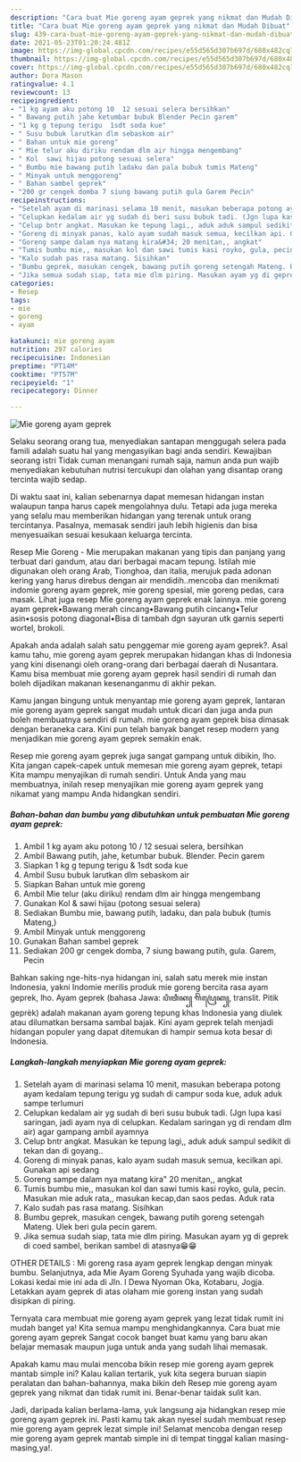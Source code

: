 ```yaml
---
description: "Cara buat Mie goreng ayam geprek yang nikmat dan Mudah Dibuat"
title: "Cara buat Mie goreng ayam geprek yang nikmat dan Mudah Dibuat"
slug: 439-cara-buat-mie-goreng-ayam-geprek-yang-nikmat-dan-mudah-dibuat
date: 2021-05-23T01:20:24.481Z
image: https://img-global.cpcdn.com/recipes/e55d565d307b697d/680x482cq70/mie-goreng-ayam-geprek-foto-resep-utama.jpg
thumbnail: https://img-global.cpcdn.com/recipes/e55d565d307b697d/680x482cq70/mie-goreng-ayam-geprek-foto-resep-utama.jpg
cover: https://img-global.cpcdn.com/recipes/e55d565d307b697d/680x482cq70/mie-goreng-ayam-geprek-foto-resep-utama.jpg
author: Dora Mason
ratingvalue: 4.1
reviewcount: 13
recipeingredient:
- "1 kg ayam aku potong 10  12 sesuai selera bersihkan"
- " Bawang putih jahe ketumbar bubuk Blender Pecin garem"
- "1 kg g tepung terigu  1sdt soda kue"
- " Susu bubuk larutkan dlm sebaskom air"
- " Bahan untuk mie goreng"
- " Mie telur aku diriku rendam dlm air hingga mengembang"
- " Kol  sawi hijau potong sesuai selera"
- " Bumbu mie bawang putih ladaku dan pala bubuk tumis Mateng"
- " Minyak untuk menggoreng"
- " Bahan sambel geprek"
- "200 gr cengek domba 7 siung bawang putih gula Garem Pecin"
recipeinstructions:
- "Setelah ayam di marinasi selama 10 menit, masukan beberapa potong ayam kedalam tepung terigu yg sudah di campur soda kue, aduk aduk sampe terlumuri"
- "Celupkan kedalam air yg sudah di beri susu bubuk tadi. (Jgn lupa kasi saringan, jadi ayam nya di celupkan. Kedalam saringan yg di rendam dlm air) agar gampang ambil ayamnya"
- "Celup bntr angkat. Masukan ke tepung lagi,, aduk aduk sampul sedikit di tekan dan di goyang.."
- "Goreng di minyak panas, kalo ayam sudah masuk semua, kecilkan api. Gunakan api sedang"
- "Goreng sampe dalam nya matang kira&#34; 20 menitan,, angkat"
- "Tumis bumbu mie,, masukan kol dan sawi tumis kasi royko, gula, pecin. Masukan mie aduk rata,, masukan kecap,dan saos pedas. Aduk rata"
- "Kalo sudah pas rasa matang. Sisihkan"
- "Bumbu geprek, masukan cengek, bawang putih goreng setengah Mateng. Ulek beri gula pecin garem."
- "Jika semua sudah siap, tata mie dlm piring. Masukan ayam yg di geprek di coed sambel, berikan sambel di atasnya😁😁"
categories:
- Resep
tags:
- mie
- goreng
- ayam

katakunci: mie goreng ayam 
nutrition: 297 calories
recipecuisine: Indonesian
preptime: "PT14M"
cooktime: "PT57M"
recipeyield: "1"
recipecategory: Dinner

---
```



![Mie goreng ayam geprek](https://img-global.cpcdn.com/recipes/e55d565d307b697d/680x482cq70/mie-goreng-ayam-geprek-foto-resep-utama.jpg)

Selaku seorang orang tua, menyediakan santapan menggugah selera pada famili adalah suatu hal yang mengasyikan bagi anda sendiri. Kewajiban seorang istri Tidak cuman menangani rumah saja, namun anda pun wajib menyediakan kebutuhan nutrisi tercukupi dan olahan yang disantap orang tercinta wajib sedap.

Di waktu  saat ini, kalian sebenarnya dapat memesan hidangan instan walaupun tanpa harus capek mengolahnya dulu. Tetapi ada juga mereka yang selalu mau memberikan hidangan yang terenak untuk orang tercintanya. Pasalnya, memasak sendiri jauh lebih higienis dan bisa menyesuaikan sesuai kesukaan keluarga tercinta. 

Resep Mie Goreng - Mie merupakan makanan yang tipis dan panjang yang terbuat dari gandum, atau dari berbagai macam tepung. Istilah mie digunakan oleh orang Arab, Tionghoa, dan italia, merujuk pada adonan kering yang harus direbus dengan air mendidih..mencoba dan menikmati indomie goreng ayam geprek, mie goreng spesial, mie goreng pedas, cara masak. Lihat juga resep Mie goreng ayam geprek enak lainnya. mie goreng ayam geprek•Bawang merah cincang•Bawang putih cincang•Telur asin•sosis potong diagonal•Bisa di tambah dgn sayuran utk garnis seperti wortel, brokoli.

Apakah anda adalah salah satu penggemar mie goreng ayam geprek?. Asal kamu tahu, mie goreng ayam geprek merupakan hidangan khas di Indonesia yang kini disenangi oleh orang-orang dari berbagai daerah di Nusantara. Kamu bisa membuat mie goreng ayam geprek hasil sendiri di rumah dan boleh dijadikan makanan kesenanganmu di akhir pekan.

Kamu jangan bingung untuk menyantap mie goreng ayam geprek, lantaran mie goreng ayam geprek sangat mudah untuk dicari dan juga anda pun boleh membuatnya sendiri di rumah. mie goreng ayam geprek bisa dimasak dengan beraneka cara. Kini pun telah banyak banget resep modern yang menjadikan mie goreng ayam geprek semakin enak.

Resep mie goreng ayam geprek juga sangat gampang untuk dibikin, lho. Kita jangan capek-capek untuk memesan mie goreng ayam geprek, tetapi Kita mampu menyajikan di rumah sendiri. Untuk Anda yang mau membuatnya, inilah resep menyajikan mie goreng ayam geprek yang nikamat yang mampu Anda hidangkan sendiri.

<!--inarticleads1-->

##### Bahan-bahan dan bumbu yang dibutuhkan untuk pembuatan Mie goreng ayam geprek:

1. Ambil 1 kg ayam aku potong 10 / 12 sesuai selera, bersihkan
1. Ambil  Bawang putih, jahe, ketumbar bubuk. Blender. Pecin garem
1. Siapkan 1 kg g tepung terigu &amp; 1sdt soda kue
1. Ambil  Susu bubuk larutkan dlm sebaskom air
1. Siapkan  Bahan untuk mie goreng
1. Ambil  Mie telur (aku diriku) rendam dlm air hingga mengembang
1. Gunakan  Kol &amp; sawi hijau (potong sesuai selera)
1. Sediakan  Bumbu mie, bawang putih, ladaku, dan pala bubuk (tumis Mateng,)
1. Ambil  Minyak untuk menggoreng
1. Gunakan  Bahan sambel geprek
1. Sediakan 200 gr cengek domba, 7 siung bawang putih, gula. Garem, Pecin


Bahkan saking nge-hits-nya hidangan ini, salah satu merek mie instan Indonesia, yakni Indomie merilis produk mie goreng bercita rasa ayam geprek, lho. Ayam geprek (bahasa Jawa: ꦥꦶꦠꦶꦏ꧀ ꦒꦼꦥꦿꦺꦏ꧀, translit. Pitik geprèk) adalah makanan ayam goreng tepung khas Indonesia yang diulek atau dilumatkan bersama sambal bajak. Kini ayam geprek telah menjadi hidangan populer yang dapat ditemukan di hampir semua kota besar di Indonesia. 

<!--inarticleads2-->

##### Langkah-langkah menyiapkan Mie goreng ayam geprek:

1. Setelah ayam di marinasi selama 10 menit, masukan beberapa potong ayam kedalam tepung terigu yg sudah di campur soda kue, aduk aduk sampe terlumuri
1. Celupkan kedalam air yg sudah di beri susu bubuk tadi. (Jgn lupa kasi saringan, jadi ayam nya di celupkan. Kedalam saringan yg di rendam dlm air) agar gampang ambil ayamnya
1. Celup bntr angkat. Masukan ke tepung lagi,, aduk aduk sampul sedikit di tekan dan di goyang..
1. Goreng di minyak panas, kalo ayam sudah masuk semua, kecilkan api. Gunakan api sedang
1. Goreng sampe dalam nya matang kira&#34; 20 menitan,, angkat
1. Tumis bumbu mie,, masukan kol dan sawi tumis kasi royko, gula, pecin. Masukan mie aduk rata,, masukan kecap,dan saos pedas. Aduk rata
1. Kalo sudah pas rasa matang. Sisihkan
1. Bumbu geprek, masukan cengek, bawang putih goreng setengah Mateng. Ulek beri gula pecin garem.
1. Jika semua sudah siap, tata mie dlm piring. Masukan ayam yg di geprek di coed sambel, berikan sambel di atasnya😁😁


OTHER DETAILS : Mi goreng rasa ayam geprek lengkap dengan minyak bumbu. Selanjutnya, ada Mie Ayam Goreng Syuhada yang wajib dicoba. Lokasi kedai mie ini ada di Jln. I Dewa Nyoman Oka, Kotabaru, Jogja. Letakkan ayam geprek di atas olaham mie goreng instan yang sudah disipkan di piring. 

Ternyata cara membuat mie goreng ayam geprek yang lezat tidak rumit ini mudah banget ya! Kita semua mampu menghidangkannya. Cara buat mie goreng ayam geprek Sangat cocok banget buat kamu yang baru akan belajar memasak maupun juga untuk anda yang sudah lihai memasak.

Apakah kamu mau mulai mencoba bikin resep mie goreng ayam geprek mantab simple ini? Kalau kalian tertarik, yuk kita segera buruan siapin peralatan dan bahan-bahannya, maka bikin deh Resep mie goreng ayam geprek yang nikmat dan tidak rumit ini. Benar-benar taidak sulit kan. 

Jadi, daripada kalian berlama-lama, yuk langsung aja hidangkan resep mie goreng ayam geprek ini. Pasti kamu tak akan nyesel sudah membuat resep mie goreng ayam geprek lezat simple ini! Selamat mencoba dengan resep mie goreng ayam geprek mantab simple ini di tempat tinggal kalian masing-masing,ya!.

